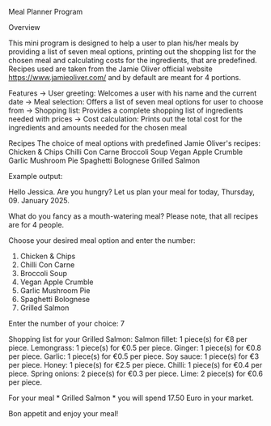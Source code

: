 Meal Planner Program

Overview

This mini program is designed to help a user to plan his/her meals by providing
a list of seven meal options, printing out the shopping list for the chosen meal
and calculating costs for the ingredients, that are predefined. 
Recipes used are taken from the Jamie Oliver official website https://www.jamieoliver.com/
and by default are meant for 4 portions.

Features
-> User greeting: Welcomes a user with his name and the current date
-> Meal selection: Offers a list of seven meal options for user to choose from
-> Shopping list: Provides a complete shopping list of ingredients needed with prices
-> Cost calculation: Prints out the total cost for the ingredients and amounts needed for the chosen meal

Recipes
The choice of meal options with predefined Jamie Oliver's recipes:
    Chicken & Chips
    Chilli Con Carne
    Broccoli Soup
    Vegan Apple Crumble
    Garlic Mushroom Pie
    Spaghetti Bolognese
    Grilled Salmon

Example output:

Hello Jessica. Are you hungry?
Let us plan your meal for today, Thursday, 09. January 2025.

What do you fancy as a mouth-watering meal? 
Please note, that all recipes are for 4 people.

Choose your desired meal option and enter the number: 
1. Chicken & Chips
2. Chilli Con Carne
3. Broccoli Soup
4. Vegan Apple Crumble
5. Garlic Mushroom Pie
6. Spaghetti Bolognese
7. Grilled Salmon

Enter the number of your choice: 7

Shopping list for your Grilled Salmon: 
Salmon fillet: 1 piece(s) for €8 per piece.
Lemongrass: 1 piece(s) for €0.5 per piece.
Ginger: 1 piece(s) for €0.8 per piece.
Garlic: 1 piece(s) for €0.5 per piece.
Soy sauce: 1 piece(s) for €3 per piece.
Honey: 1 piece(s) for €2.5 per piece.
Chilli: 1 piece(s) for €0.4 per piece.
Spring onions: 2 piece(s) for €0.3 per piece.
Lime: 2 piece(s) for €0.6 per piece.

For your meal * Grilled Salmon * you will spend 17.50 Euro in your market.


Bon appetit and enjoy your meal!

